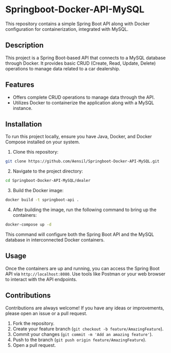 # Springboot-Docker-API-MySQL

This repository contains a simple Spring Boot API along with Docker configuration for containerization, integrated with MySQL.

## Description

This project is a Spring Boot-based API that connects to a MySQL database through Docker. It provides basic CRUD (Create, Read, Update, Delete) operations to manage data related to a car dealership.

## Features

- Offers complete CRUD operations to manage data through the API.
- Utilizes Docker to containerize the application along with a MySQL instance.

## Installation

To run this project locally, ensure you have Java, Docker, and Docker Compose installed on your system.

1. Clone this repository:

```bash
git clone https://github.com/Aensil/Springboot-Docker-API-MySQL.git
```

2. Navigate to the project directory:

```bash
cd Springboot-Docker-API-MySQL/dealer
```

3. Build the Docker image:

```bash
docker build -t springboot-api .
```

4. After building the image, run the following command to bring up the containers:

```bash
docker-compose up -d
```

This command will configure both the Spring Boot API and the MySQL database in interconnected Docker containers.

## Usage

Once the containers are up and running, you can access the Spring Boot API via `http://localhost:8080`. Use tools like Postman or your web browser to interact with the API endpoints.

## Contributions

Contributions are always welcome! If you have any ideas or improvements, please open an issue or a pull request.

1. Fork the repository.
2. Create your feature branch (`git checkout -b feature/AmazingFeature`).
3. Commit your changes (`git commit -m 'Add an amazing feature'`).
4. Push to the branch (`git push origin feature/AmazingFeature`).
5. Open a pull request.
